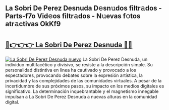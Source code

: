 ## La Sobri De Perez Desnuda D𝚎sn𝚞dos filtr𝚊dos - Parts-f7o Vid𝚎os filtr𝚊dos - N𝚞evas f𝚘tos atr𝚊ctivas OkKf9

# <h2><a href="http://mb8dne.tromn.icu/?c=La+Sobri+De+Perez+Desnuda">🔗👉👉👉 La Sobri De Perez Desnuda 🔗🔗</a></h2>

[![La Sobri De Perez Desnuda nuevo](https://i.imgur.com/pEAQMta.gif)](http://mb8dne.tromn.icu/?c=La+Sobri+De+Perez+Desnuda)
La Sobri De Perez Desnuda, un individuo multifacético y divisivo, se resiste a la descripción simple. Su personalidad distintiva en línea ha cautivado y provocado a los espectadores, provocando debates sobre la expresión artística, la privacidad y las complejidades de las comunidades virtuales. A pesar de la incertidumbre de sus próximos pasos, su impacto en los medios digitales es significativo. La determinación inquebrantable y el magnetismo innegable impulsan a La Sobri De Perez Desnuda a nuevas alturas en la comunidad digital.
